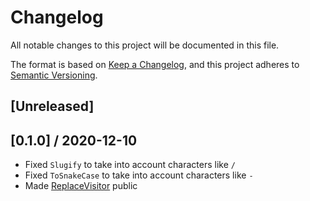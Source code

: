 # Changelog

All notable changes to this project will be documented in this file.

The format is based on [Keep a Changelog](https://keepachangelog.com/en/1.0.0/),
and this project adheres to [Semantic Versioning](https://semver.org/spec/v2.0.0.html).

## [Unreleased]

## [0.1.0] / 2020-12-10
- Fixed `Slugify` to take into account characters like `/`
- Fixed `ToSnakeCase` to take into account characters like `-`
- Made [ReplaceVisitor](./src/Utilities/ReplaceVisitor.cs) public


